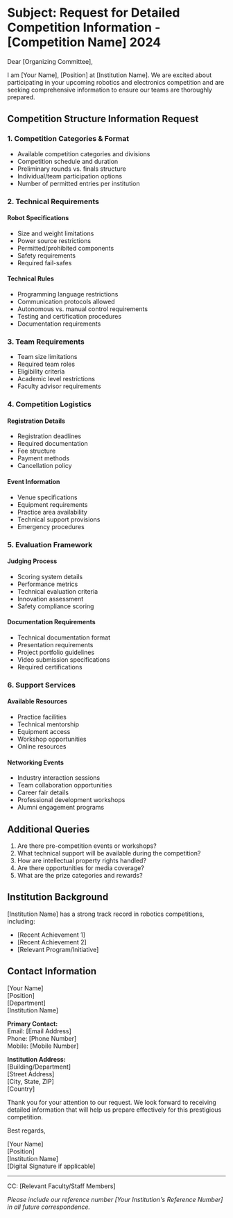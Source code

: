 # Subject: Request for Detailed Competition Information - [Competition Name] 2024

Dear [Organizing Committee],

I am [Your Name], [Position] at [Institution Name]. We are excited about participating in your upcoming robotics and electronics competition and are seeking comprehensive information to ensure our teams are thoroughly prepared.

## Competition Structure Information Request

### 1. Competition Categories & Format
- Available competition categories and divisions
- Competition schedule and duration
- Preliminary rounds vs. finals structure
- Individual/team participation options
- Number of permitted entries per institution

### 2. Technical Requirements
#### Robot Specifications
- Size and weight limitations
- Power source restrictions
- Permitted/prohibited components
- Safety requirements
- Required fail-safes

#### Technical Rules
- Programming language restrictions
- Communication protocols allowed
- Autonomous vs. manual control requirements
- Testing and certification procedures
- Documentation requirements

### 3. Team Requirements
- Team size limitations
- Required team roles
- Eligibility criteria
- Academic level restrictions
- Faculty advisor requirements

### 4. Competition Logistics
#### Registration Details
- Registration deadlines
- Required documentation
- Fee structure
- Payment methods
- Cancellation policy

#### Event Information
- Venue specifications
- Equipment requirements
- Practice area availability
- Technical support provisions
- Emergency procedures

### 5. Evaluation Framework
#### Judging Process
- Scoring system details
- Performance metrics
- Technical evaluation criteria
- Innovation assessment
- Safety compliance scoring

#### Documentation Requirements
- Technical documentation format
- Presentation requirements
- Project portfolio guidelines
- Video submission specifications
- Required certifications

### 6. Support Services
#### Available Resources
- Practice facilities
- Technical mentorship
- Equipment access
- Workshop opportunities
- Online resources

#### Networking Events
- Industry interaction sessions
- Team collaboration opportunities
- Career fair details
- Professional development workshops
- Alumni engagement programs

## Additional Queries
1. Are there pre-competition events or workshops?
2. What technical support will be available during the competition?
3. How are intellectual property rights handled?
4. Are there opportunities for media coverage?
5. What are the prize categories and rewards?

## Institution Background
[Institution Name] has a strong track record in robotics competitions, including:
- [Recent Achievement 1]
- [Recent Achievement 2]
- [Relevant Program/Initiative]

## Contact Information
[Your Name]  
[Position]  
[Department]  
[Institution Name]

**Primary Contact:**  
Email: [Email Address]  
Phone: [Phone Number]  
Mobile: [Mobile Number]

**Institution Address:**  
[Building/Department]  
[Street Address]  
[City, State, ZIP]  
[Country]

Thank you for your attention to our request. We look forward to receiving detailed information that will help us prepare effectively for this prestigious competition.

Best regards,

[Your Name]  
[Position]  
[Institution Name]  
[Digital Signature if applicable]

---
CC: [Relevant Faculty/Staff Members]

*Please include our reference number [Your Institution's Reference Number] in all future correspondence.*
